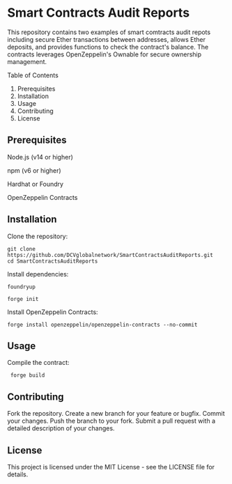 # Smart Contracts Audit Reports 

This repository contains two examples of smart comtracts audit repots including secure Ether transactions between addresses, allows Ether deposits, and provides functions to check the contract's balance. The contracts leverages OpenZeppelin's Ownable for secure ownership management. 


Table of Contents

1. Prerequisites
2. Installation
3.  Usage
4.  Contributing
5.  License
    

## Prerequisites

Node.js (v14 or higher)


npm (v6 or higher)


Hardhat or Foundry


OpenZeppelin Contracts


## Installation

Clone the repository:
```shell
git clone https://github.com/DCVglobalnetwork/SmartContractsAuditReports.git
cd SmartContractsAuditReports
```

Install dependencies:
```shell
foundryup
```

```shell
forge init
```

Install OpenZeppelin Contracts:

```shell
forge install openzeppelin/openzeppelin-contracts --no-commit
```

## Usage

Compile the contract:
```shell
 forge build
```

## Contributing

Fork the repository.
Create a new branch for your feature or bugfix.
Commit your changes.
Push the branch to your fork.
Submit a pull request with a detailed description of your changes.

## License
This project is licensed under the MIT License - see the LICENSE file for details.

